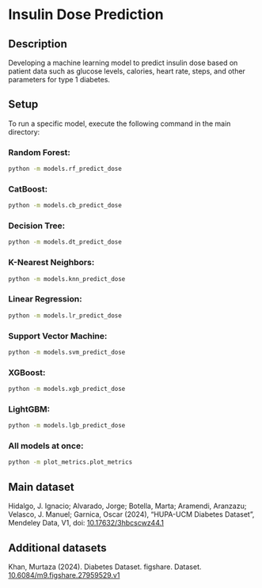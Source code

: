 # Insulin Dose Prediction

## Description
Developing a machine learning model to predict insulin dose based on patient data such as glucose levels, calories, heart rate, steps, and other parameters for type 1 diabetes.

## Setup
To run a specific model, execute the following command in the main directory:

### Random Forest:
```bash
python -m models.rf_predict_dose
```

### CatBoost:
```bash
python -m models.cb_predict_dose
```

### Decision Tree:
```bash
python -m models.dt_predict_dose
```

### K-Nearest Neighbors:
```bash
python -m models.knn_predict_dose
```

### Linear Regression:
```bash
python -m models.lr_predict_dose
```

### Support Vector Machine:
```bash
python -m models.svm_predict_dose
```

### XGBoost:
```bash
python -m models.xgb_predict_dose
```

### LightGBM:
```bash
python -m models.lgb_predict_dose
```

### All models at once:
```bash
python -m plot_metrics.plot_metrics
```


## Main dataset
Hidalgo, J. Ignacio; Alvarado, Jorge; Botella, Marta; Aramendi, Aranzazu; Velasco, J. Manuel; Garnica, Oscar (2024), “HUPA-UCM Diabetes Dataset”, Mendeley Data, V1, doi: [10.17632/3hbcscwz44.1](https://doi.org/10.17632/3hbcscwz44.1)

## Additional datasets
Khan, Murtaza (2024). Diabetes Dataset. figshare. Dataset. [10.6084/m9.figshare.27959529.v1](https://doi.org/10.6084/m9.figshare.27959529.v1)
